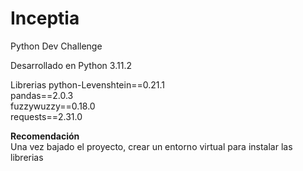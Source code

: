 # Inceptia
Python Dev Challenge <br>

Desarrollado en Python 3.11.2 <br>

Librerias
python-Levenshtein==0.21.1 <br>
pandas==2.0.3 <br>
fuzzywuzzy==0.18.0 <br>
requests==2.31.0 <br>

**Recomendación** <br>
Una vez bajado el proyecto, crear un entorno virtual para instalar las librerias 
